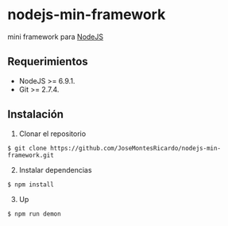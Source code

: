 # nodejs-min-framework
mini framework para [NodeJS](https://github.com/nodejs/node)

## Requerimientos
- NodeJS  >=  6.9.1.
- Git >= 2.7.4.


## Instalación
1. Clonar el repositorio
```
$ git clone https://github.com/JoseMontesRicardo/nodejs-min-framework.git
```

2. Instalar dependencias
```
$ npm install
```

3. Up
```
$ npm run demon
```

